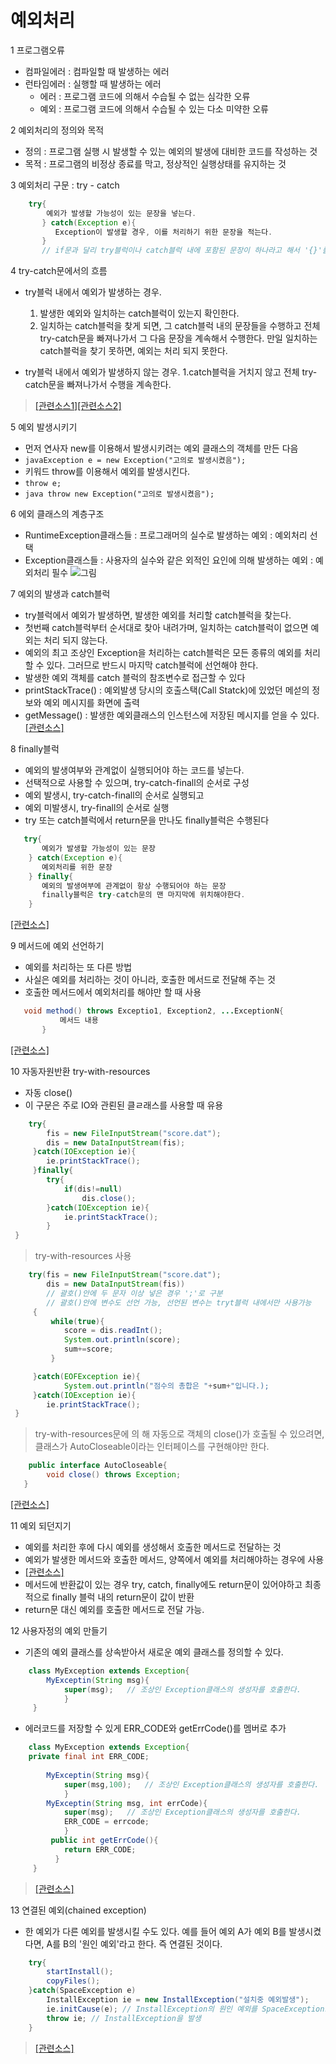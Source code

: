# 예외처리
1 프로그램오류
 * 컴파일에러 : 컴파일할 때 발생하는 에러
 * 런타임에러 : 실행할 때 발생하는 에러
 	- 에러 : 프로그램 코드에 의해서 수습될 수 없는 심각한 오류
 	- 예외 : 프로그램 코드에 의해서 수습될 수 있는 다소 미약한 오류
  
2 예외처리의 정의와 목적
* 정의 : 프로그램 실행 시 발생할 수 있는 예외의 발생에 대비한 코드를 작성하는 것
* 목적 : 프로그램의 비정상 종료를 막고, 정상적인 실행상태를 유지하는 것

3 예외처리 구문 : try - catch
```java
	try{
    	예외가 발생할 가능성이 있는 문장을 넣는다.
       } catch(Exception e){
       	  Exception이 발생할 경우, 이를 처리하기 위한 문장을 적는다.
       }
       // if문과 달리 try블럭이나 catch블럭 내에 포함된 문장이 하나라고 해서 '{}'를 생략할 수는 없다.
```

4 try-catch문에서의 흐름
 * try블럭 내에서 예외가 발생하는 경우.
    1. 발생한 예외와 일치하는 catch블럭이 있는지 확인한다.
    2. 일치하는 catch블럭을 찾게 되면, 그 catch블럭 내의 문장들을 수행하고 전체 try-catch문을 빠져나가서 그 다음 문장을 계속해서 수행한다. 만일 일치하는 catch블럭을 찾기 못하면, 예외는 처리 되지 못한다.

 * try블럭 내에서 예외가 발생하지 않는 경우.
    1.catch블럭을 거치지 않고 전체 try-catch문을 빠져나가서 수행을 계속한다.
>[[관련소스1]](https://github.com/HaeSeongPark/TIL/blob/master/JavaStudySource/src/ch8/ExceptionEx4.java)[[관련소스2]](https://github.com/HaeSeongPark/TIL/blob/master/JavaStudySource/src/ch8/ExceptionEx5.java)

5 예외 발생시키기 
* 먼저 연사자 new를 이용해서 발생시키려는 예외 클래스의 객체를 만든 다음
* ```javaException e = new Exception("고의로 발생시켰음");```
*   키워드 throw를 이용해서 예외를 발생시킨다. 
*  ```throw e;```
*  ```java throw new Exception("고의로 발생시켰음");```

6 에외 클래스의 계층구조
* RuntimeException클래스들 : 프로그래머의 실수로 발생하는 예외 : 예외처리 선택
* Exception클래스들 : 사용자의 실수와 같은 외적인 요인에 의해 발생하는 예외 : 예외처리 필수
![그림](https://github.com/HaeSeongPark/TIL/blob/master/img/Java/JavaException.PNG)

7 예외의 발생과 catch블럭
* try블럭에서 예외가 발생하면, 발생한 예외를 처리할 catch블럭을 찾는다.
* 첫번째 catch블럭부터 순서대로 찾아 내려가며, 일치하는 catch블럭이 없으면 예외는 처리 되지 않는다.
* 예외의 최고 조상인 Exception을 처리하는 catch블럭은 모든 종류의 예외를 처리할 수 있다. 그러므로 반드시 마지막 catch블럭에 선언해야 한다.
* 발생한 예외 객체를 catch 블럭의 참조변수로 접근할 수 있다
* printStackTrace() : 예외발생 당시의 호출스택(Call Statck)에 있었던 메섣의 정보와 예외 메시지를 화면에 출력
* getMessage() : 발생한 예외클래스의 인스턴스에 저장된 메시지를 얻을 수 있다.
[[관련소스]](https://github.com/HaeSeongPark/TIL/blob/master/JavaStudySource/src/ch8/ExceptionEx8.java)

8 finally블럭
 * 예외의 발생여부와 관계없이 실행되어야 하는 코드를 넣는다.
 * 선택적으로 사용할 수 있으며, try-catch-finall의 순서로 구성
 * 예외 발생시, try-catch-finall의 순서로 실행되고
 * 예외 미발생시, try-finall의 순서로 실행
 * try 또는 catch블럭에서 return문을 만나도 finally블럭은 수행된다
 ```java
 	try{
    	예외가 발생할 가능성이 있는 문장
     } catch(Exception e){
     	예외처리를 위한 문장
     } finally{
     	예외의 발생여부에 관계없이 항상 수행되어야 하는 문장
        finally블럭은 try-catch문의 맨 마지막에 위치해야한다.
     }
 ```
 [[관련소스]](https://github.com/HaeSeongPark/TIL/blob/master/JavaStudySource/src/ch8/FinallyTest.java)
 
 
 
 
9 메서드에 예외 선언하기
 * 예외를 처리하는 또 다른 방법
 * 사실은 예외를 처리하는 것이 아니라, 호출한 메서드로 전달해 주는 것
 * 호출한 메서드에서 예외처리를 해야만 할 때 사용
 
 ```java
 	void method() throws Exceptio1, Exception2, ...ExceptionN{
    		메서드 내용
        }
 ```
 
[[관련소스]](https://github.com/HaeSeongPark/TIL/blob/master/JavaStudySource/src/ch8/ExceptionEx14.java)

10 자동자원반환 try-with-resources
* 자동 close()
* 이 구문은 주로 IO와 관뢴된 클ㄹ래스를 사용할 때 유용
```java
	try{
     	fis = new FileInputStream("score.dat");
        dis = new DataInputStream(fis);
     }catch(IOException ie){
     	ie.printStackTrace();
     }finally{
     	try{
        	if(dis!=null)
            	dis.close();
        }catch(IOException ie){
        	ie.printStackTrace();
        }
 }
```
>  try-with-resources 사용

```java
	try(fis = new FileInputStream("score.dat");
        dis = new DataInputStream(fis))  
        // 괄호()안에 두 문자 이상 넣은 경우 ';'로 구분
        // 괄호()안에 변수도 선언 가능, 선언된 변수는 tryt블럭 내에서만 사용가능
     {
     	 while(true){
         	score = dis.readInt();
            System.out.println(score);
            sum+=score;
         }

     }catch(EOFException ie){
            System.out.println("점수의 총합은 "+sum+"입니다.);
     }catch(IOException ie){
     	ie.printStackTrace();
 }
```
> try-with-resources문에 의 해 자동으로 객체의 close()가 호출될 수 있으려면, 클래스가 AutoCloseable이라는 인터페이스를 구현해야만 한다.

```java
	public interface AutoCloseable{
    	void close() throws Exception;
   }
```
[[관련소스]](https://github.com/HaeSeongPark/TIL/blob/master/JavaStudySource/src/ch8/TryWithResourceEx.java)


11 예외 되던지기
* 예외를 처리한 후에 다시 예외를 생성해서 호출한 메서드로 전달하는 것
* 예외가 발생한 메서드와 호출한 메서드, 양쪽에서 예외를 처리해야하는 경우에 사용
* [[관련소스]](https://github.com/HaeSeongPark/TIL/blob/master/JavaStudySource/src/ch8/Exception_re_throwing.java)
* 메서드에 반환값이 있는 경우 try, catch, finally에도 return문이 있어야하고 최종적으로 finally 블럭 내의 return문이 값이 반환
* return문 대신 예외를 호출한 메서드로 전달 가능.

12 사용자정의 예외 만들기
* 기존의 예외 클래스를 상속받아서 새로운 예외 클래스를 정의할 수 있다.
```java
	class MyException extends Exception{
    	MyExceptin(String msg){  
        	super(msg);   // 조상인 Exception클래스의 생성자를 호출한다.
            }
     }
```
* 에러코드를 저장할 수 있게 ERR_CODE와 getErrCode()를 멤버로 추가
```java
	class MyException extends Exception{
    private final int ERR_CODE;
    
    	MyExceptin(String msg){  
        	super(msg,100);   // 조상인 Exception클래스의 생성자를 호출한다.
            }
        MyExceptin(String msg, int errCode){  
        	super(msg);   // 조상인 Exception클래스의 생성자를 호출한다.
            ERR_CODE = errcode;
            }
         public int getErrCode(){
         	return ERR_CODE;
          }
     }
```
> [[관련소스]](https://github.com/HaeSeongPark/TIL/blob/master/JavaStudySource/src/ch8/UserDefindeException.java)

13 연결된 예외(chained exception)
* 한 예외가 다른 예외를 발생시킬 수도 있다. 예를 들어 예외 A가 예외 B를 발생시켰다면, A를 B의 '원인 예외'라고 한다. 즉 연결된 것이다.

```java
	try{
    	startInstall();
        copyFiles();
    }catch(SpaceException e)
    	InstallException ie = new InstallException("설치중 예외발생");
        ie.initCause(e); // InstallException의 원인 예외를 SpaceException으로 지정
        throw ie; // InstallException을 발생
    }
```
> [[관련소스]](https://github.com/HaeSeongPark/TIL/blob/master/JavaStudySource/src/ch8/ChainedException.java)
